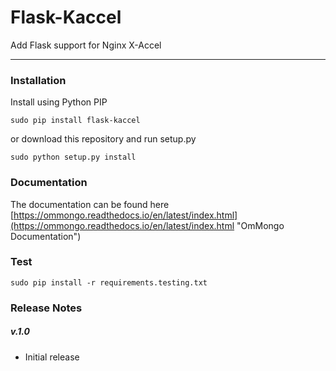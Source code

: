 # Flask-Kaccel


Add Flask support for Nginx X-Accel

--------
### Installation

Install using Python PIP
	
	sudo pip install flask-kaccel

or download this repository and run setup.py

	sudo python setup.py install

### Documentation

The documentation can be found here [https://ommongo.readthedocs.io/en/latest/index.html](https://ommongo.readthedocs.io/en/latest/index.html "OmMongo Documentation")

### Test

	sudo pip install -r requirements.testing.txt

### Release Notes

##### v.1.0

- Initial release